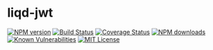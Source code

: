 # liqd-jwt

[![NPM version](https://img.shields.io/npm/v/liqd-jwt.svg)](https://www.npmjs.com/package/liqd-jwt)
[![Build Status](https://travis-ci.org/radixxko/liqd-jwt.svg?branch=master)](https://travis-ci.org/radixxko/liqd-jwt)
[![Coverage Status](https://coveralls.io/repos/github/radixxko/liqd-jwt/badge.svg?branch=master)](https://coveralls.io/github/radixxko/liqd-jwt?branch=master)
[![NPM downloads](https://img.shields.io/npm/dm/liqd-jwt.svg)](https://www.npmjs.com/package/liqd-jwt)
[![Known Vulnerabilities](https://snyk.io/test/github/radixxko/liqd-jwt/badge.svg?targetFile=package.json)](https://snyk.io/test/github/radixxko/liqd-jwt?targetFile=package.json)
[![MIT License](https://img.shields.io/badge/license-MIT-blue.svg)](LICENSE)